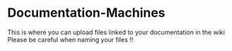 # Documentation-Machines
This is where you can upload files linked to your documentation in the wiki
Please be careful when naming your files !!
